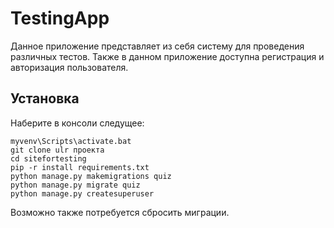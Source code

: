 # TestingApp
Данное приложение представляет из себя систему для проведения различных тестов. Также в данном приложение доступна регистрация и авторизация пользователя.
## Установка
Наберите в консоли следущее:
```
myvenv\Scripts\activate.bat
git clone ulr проекта
cd sitefortesting
pip -r install requirements.txt
python manage.py makemigrations quiz
python manage.py migrate quiz
python manage.py createsuperuser
```
Возможно также потребуется сбросить миграции.
